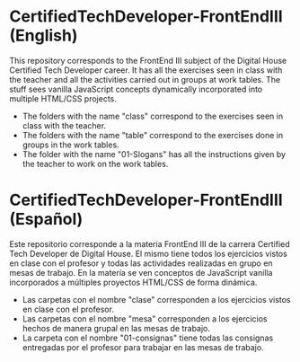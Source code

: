 # CertifiedTechDeveloper-FrontEndIII (English)
This repository corresponds to the FrontEnd III subject of the Digital House Certified Tech Developer career. It has all the exercises seen in class with the teacher and all the activities carried out in groups at work tables. The stuff sees vanilla JavaScript concepts dynamically incorporated into multiple HTML/CSS projects.
- The folders with the name "class" correspond to the exercises seen in class with the teacher.
- The folders with the name "table" correspond to the exercises done in groups in the work tables.
- The folder with the name "01-Slogans" has all the instructions given by the teacher to work on the work tables.

# CertifiedTechDeveloper-FrontEndIII (Español)
Este repositorio corresponde a la materia FrontEnd III de la carrera Certified Tech Developer de Digital House. El mismo tiene todos los ejercicios vistos en clase con el profesor y todas las actividades realizadas en grupo en mesas de trabajo. En la matería se ven conceptos de JavaScript vanilla incorporados a múltiples proyectos HTML/CSS de forma dinámica. 
- Las carpetas con el nombre "clase" corresponden a los ejercicios vistos en clase con el profesor.
- Las carpetas con el nombre "mesa" corresponden a los ejercicios hechos de manera grupal en las mesas de trabajo. 
- La carpeta con el nombre "01-consignas" tiene todas las consignas entregadas por el profesor para trabajar en las mesas de trabajo.
